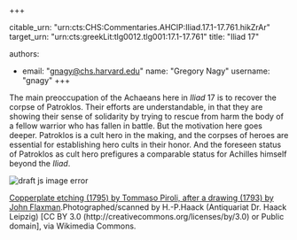 +++


citable_urn: "urn:cts:CHS:Commentaries.AHCIP:Iliad.17.1-17.761.hikZrAr"
target_urn: "urn:cts:greekLit:tlg0012.tlg001:17.1-17.761"
title: "Iliad 17"

authors:
- email: "gnagy@chs.harvard.edu"
  name: "Gregory Nagy"
  username: "gnagy"
+++

<p>The main preoccupation of the Achaeans here in <em>Iliad</em> 17 is to recover the corpse of Patroklos. Their efforts are understandable, in that they are showing their sense of solidarity by trying to rescue from harm the body of a fellow warrior who has fallen in battle. But the motivation here goes deeper. Patroklos is a cult hero in the making, and the corpses of heroes are essential for establishing hero cults in their honor. And the foreseen status of Patroklos as cult hero prefigures a comparable status for Achilles himself beyond the <em>Iliad</em>. </p><p></p><span><img src="https://classical-inquiries.chs.harvard.edu/wp-content/uploads/2016/11/22_Piroli_Flaxman_Ilias_1795_1280.jpg" alt="draft js image error"/></span><p><a href="https://commons.wikimedia.org/wiki/File:(22)_Flaxman_Ilias_1795,_Zeichnung_1793,_188_x_344_mm.jpg">Copperplate etching (1795) by Tommaso Piroli, after a drawing (1793) by John Flaxman</a><a>.</a>Photographed/scanned by H.-P.Haack (Antiquariat Dr. Haack Leipzig) [CC BY 3.0 (http://creativecommons.org/licenses/by/3.0) or Public domain], via Wikimedia Commons.</p>